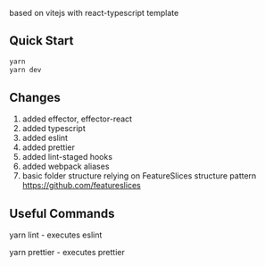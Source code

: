 based on vitejs with react-typescript template

## Quick Start

```bash
yarn
yarn dev
```

## Changes

1. added effector, effector-react
2. added typescript
3. added eslint
4. added prettier
5. added lint-staged hooks
6. added webpack aliases
7. basic folder structure relying on FeatureSlices structure pattern https://github.com/featureslices

## Useful Commands

yarn lint - executes eslint

yarn prettier - executes prettier
